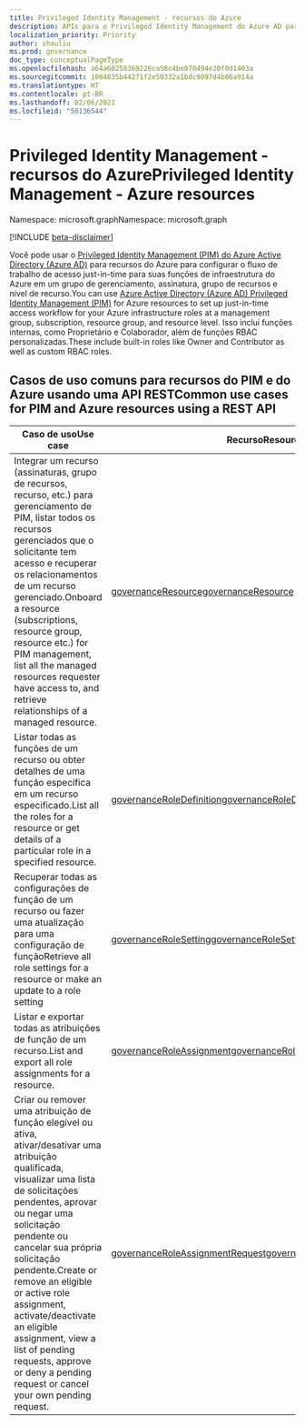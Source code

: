 ```yaml
---
title: Privileged Identity Management - recursos do Azure
description: APIs para o Privileged Identity Management do Azure AD para gerenciar recursos do Azure.
localization_priority: Priority
author: shauliu
ms.prod: governance
doc_type: conceptualPageType
ms.openlocfilehash: a64a60258369226ca58c4be070494e20f0d1403a
ms.sourcegitcommit: 1004835b44271f2e50332a1bdc9097d4b06a914a
ms.translationtype: HT
ms.contentlocale: pt-BR
ms.lasthandoff: 02/06/2021
ms.locfileid: "50136544"
---
```

# <a name="privileged-identity-management---azure-resources"></a><span data-ttu-id="219d3-103">Privileged Identity Management - recursos do Azure</span><span class="sxs-lookup"><span data-stu-id="219d3-103">Privileged Identity Management - Azure resources</span></span>

<span data-ttu-id="219d3-104">Namespace: microsoft.graph</span><span class="sxs-lookup"><span data-stu-id="219d3-104">Namespace: microsoft.graph</span></span>

[!INCLUDE [beta-disclaimer](../../includes/beta-disclaimer.md)]

<span data-ttu-id="219d3-105">Você pode usar o [Privileged Identity Management (PIM) do Azure Active Directory (Azure AD)](/azure/active-directory/privileged-identity-management/pim-configure) para recursos do Azure para configurar o fluxo de trabalho de acesso just-in-time para suas funções de infraestrutura do Azure em um grupo de gerenciamento, assinatura, grupo de recursos e nível de recurso.</span><span class="sxs-lookup"><span data-stu-id="219d3-105">You can use [Azure Active Directory (Azure AD) Privileged Identity Management (PIM)](/azure/active-directory/privileged-identity-management/pim-configure) for Azure resources to set up just-in-time access workflow for your Azure infrastructure roles at a management group, subscription, resource group, and resource level.</span></span> <span data-ttu-id="219d3-106">Isso inclui funções internas, como Proprietário e Colaborador, além de funções RBAC personalizadas.</span><span class="sxs-lookup"><span data-stu-id="219d3-106">These include built-in roles like Owner and Contributor as well as custom RBAC roles.</span></span>

## <a name="common-use-cases-for-pim-and-azure-resources-using-a-rest-api"></a><span data-ttu-id="219d3-107">Casos de uso comuns para recursos do PIM e do Azure usando uma API REST</span><span class="sxs-lookup"><span data-stu-id="219d3-107">Common use cases for PIM and Azure resources using a REST API</span></span>

| <span data-ttu-id="219d3-108">Caso de uso</span><span class="sxs-lookup"><span data-stu-id="219d3-108">Use case</span></span> | <span data-ttu-id="219d3-109">Recurso</span><span class="sxs-lookup"><span data-stu-id="219d3-109">Resource</span></span> | <span data-ttu-id="219d3-110">Confira também</span><span class="sxs-lookup"><span data-stu-id="219d3-110">See also</span></span> |
| --- | --- | --- |
| <span data-ttu-id="219d3-111">Integrar um recurso (assinaturas, grupo de recursos, recurso, etc.) para gerenciamento de PIM, listar todos os recursos gerenciados que o solicitante tem acesso e recuperar os relacionamentos de um recurso gerenciado.</span><span class="sxs-lookup"><span data-stu-id="219d3-111">Onboard a resource (subscriptions, resource group, resource etc.) for PIM management, list all the managed resources requester have access to, and retrieve relationships of a managed resource.</span></span> | [<span data-ttu-id="219d3-112">governanceResource</span><span class="sxs-lookup"><span data-stu-id="219d3-112">governanceResource</span></span>](governanceresource.md) | [<span data-ttu-id="219d3-113">Descoberta e gerenciamento de funções</span><span class="sxs-lookup"><span data-stu-id="219d3-113">Role discovery and management</span></span>](/azure/active-directory/privileged-identity-management/pim-resource-roles-discover-resources) |
| <span data-ttu-id="219d3-114">Listar todas as funções de um recurso ou obter detalhes de uma função específica em um recurso especificado.</span><span class="sxs-lookup"><span data-stu-id="219d3-114">List all the roles for a resource or get details of a particular role in a specified resource.</span></span> | [<span data-ttu-id="219d3-115">governanceRoleDefinition</span><span class="sxs-lookup"><span data-stu-id="219d3-115">governanceRoleDefinition</span></span>](governanceroledefinition.md) |  |
| <span data-ttu-id="219d3-116">Recuperar todas as configurações de função de um recurso ou fazer uma atualização para uma configuração de função</span><span class="sxs-lookup"><span data-stu-id="219d3-116">Retrieve all role settings for a resource or make an update to a role setting</span></span> | [<span data-ttu-id="219d3-117">governanceRoleSetting</span><span class="sxs-lookup"><span data-stu-id="219d3-117">governanceRoleSetting</span></span>](governancerolesetting.md) | [<span data-ttu-id="219d3-118">Definir configuração de função</span><span class="sxs-lookup"><span data-stu-id="219d3-118">Configure role setting</span></span>](/azure/active-directory/privileged-identity-management/pim-resource-roles-configure-role-settings) |
| <span data-ttu-id="219d3-119">Listar e exportar todas as atribuições de função de um recurso.</span><span class="sxs-lookup"><span data-stu-id="219d3-119">List and export all role assignments for a resource.</span></span> | [<span data-ttu-id="219d3-120">governanceRoleAssignment</span><span class="sxs-lookup"><span data-stu-id="219d3-120">governanceRoleAssignment</span></span>](governanceroleassignment.md) | [<span data-ttu-id="219d3-121">Exportar atribuições de função</span><span class="sxs-lookup"><span data-stu-id="219d3-121">Export role assignments</span></span>](/azure/active-directory/privileged-identity-management/azure-pim-resource-rbac#export-role-assignments-with-children) |
| <span data-ttu-id="219d3-122">Criar ou remover uma atribuição de função elegível ou ativa, ativar/desativar uma atribuição qualificada, visualizar uma lista de solicitações pendentes, aprovar ou negar uma solicitação pendente ou cancelar sua própria solicitação pendente.</span><span class="sxs-lookup"><span data-stu-id="219d3-122">Create or remove an eligible or active role assignment, activate/deactivate an eligible assignment, view a list of pending requests, approve or deny a pending request or cancel your own pending request.</span></span> | [<span data-ttu-id="219d3-123">governanceRoleAssignmentRequest</span><span class="sxs-lookup"><span data-stu-id="219d3-123">governanceRoleAssignmentRequest</span></span>](governanceroleassignmentrequest.md) | [<span data-ttu-id="219d3-124">Atribuição de Função</span><span class="sxs-lookup"><span data-stu-id="219d3-124">Role Assignment</span></span>](/azure/active-directory/privileged-identity-management/pim-resource-roles-assign-roles)<br/>[<span data-ttu-id="219d3-125">Ativação de função</span><span class="sxs-lookup"><span data-stu-id="219d3-125">Role activation</span></span>](/azure/active-directory/privileged-identity-management/pim-resource-roles-activate-your-roles)<br/>[<span data-ttu-id="219d3-126">Aprovar solicitações</span><span class="sxs-lookup"><span data-stu-id="219d3-126">Approve requests</span></span>](/azure/active-directory/privileged-identity-management/azure-ad-pim-approval-workflow) |

<!-- uuid: 8fcb5dbc-d5aa-4681-8e31-b001d5168d79
2015-10-25 14:57:30 UTC -->
<!--
{
  "type": "#page.annotation",
  "description": "Service root",
  "keywords": "",
  "section": "documentation",
  "tocPath": "",
  "suppressions": []
}
-->
